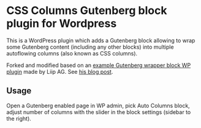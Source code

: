 # CSS Columns Gutenberg block plugin for Wordpress 

This is a WordPress plugin which adds a Gutenberg block allowing to wrap some Gutenberg content (including any other blocks) into multiple autoflowing columns (also known as CSS columns).

Forked and modified based on an [example Gutenberg wrapper block WP plugin](https://github.com/liip/wrapper-block-example-wp-plugin) made by Liip AG. See [his blog post](https://www.liip.ch/en/blog/writing-a-wrapper-block-for-gutenberg-in-wordpress).

## Usage

Open a Gutenberg enabled page in WP admin, pick Auto Columns block, adjust number of columns with the slider in the block settings (sidebar to the right).
